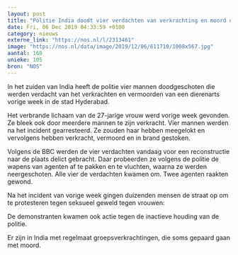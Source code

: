 ```yaml
---
layout: post
title: "Politie India doodt vier verdachten van verkrachting en moord op jonge vrouw"
date: Fri, 06 Dec 2019 04:33:59 +0100
category: nieuws
externe_link: "https://nos.nl/l/2313461"
image: "https://nos.nl/data/image/2019/12/06/611710/1008x567.jpg"
aantal: 160
unieke: 105
bron: "NOS"
---
```


<p>In het zuiden van India heeft de politie vier mannen doodgeschoten die werden verdacht van het verkrachten en vermoorden van een dierenarts vorige week in de stad Hyderabad.</p>
<p>Het verbrande lichaam van de 27-jarige vrouw werd vorige week gevonden. Ze bleek ook door meerdere mannen te zijn verkracht. Vier mannen werden na het incident gearresteerd. Ze zouden haar hebben meegelokt en vervolgens hebben verkracht, vermoord en in brand gestoken.</p>
<p>Volgens de BBC werden de vier verdachten vandaag voor een reconstructie naar de plaats delict gebracht. Daar probeerden ze volgens de politie de wapens van agenten af te pakken en te vluchten, waarna ze werden neergeschoten. Alle vier de verdachten kwamen om. Twee agenten raakten gewond.</p>
<p>Na het incident van vorige week gingen duizenden mensen de straat op om te protesteren tegen seksueel geweld tegen vrouwen:</p>
<p>De demonstranten kwamen ook actie tegen de inactieve houding van de politie.</p>
<p>Er zijn in India met regelmaat groepsverkrachtingen, die soms gepaard gaan met moord.</p>
